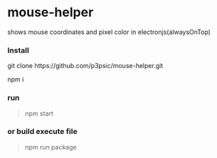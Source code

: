 # mouse-helper
shows mouse coordinates and pixel color in electronjs(alwaysOnTop)

### Install
  git clone https:\/\/github.com\/p3psic\/mouse-helper.git
  
  npm i

### run
> npm start

### or build execute file
> npm run package
